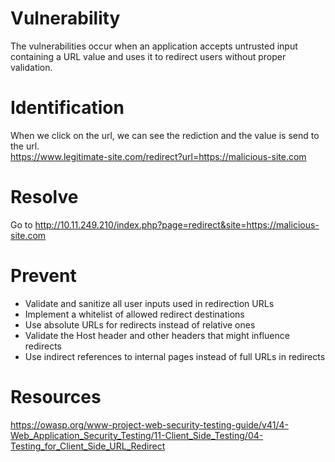 # Vulnerability

The vulnerabilities occur when an application accepts untrusted input containing a URL value and uses it to redirect users without proper validation.

# Identification

When we click on the url, we can see the rediction and the value is send to the url.\
https://www.legitimate-site.com/redirect?url=https://malicious-site.com

# Resolve

Go to http://10.11.249.210/index.php?page=redirect&site=https://malicious-site.com

# Prevent

- Validate and sanitize all user inputs used in redirection URLs
- Implement a whitelist of allowed redirect destinations
- Use absolute URLs for redirects instead of relative ones
- Validate the Host header and other headers that might influence redirects
- Use indirect references to internal pages instead of full URLs in redirects

# Resources

https://owasp.org/www-project-web-security-testing-guide/v41/4-Web_Application_Security_Testing/11-Client_Side_Testing/04-Testing_for_Client_Side_URL_Redirect
